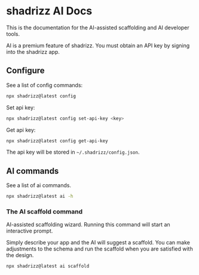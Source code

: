 # shadrizz AI Docs

This is the documentation for the AI-assisted scaffolding and AI developer tools.

AI is a premium feature of shadrizz. You must obtain an API key by signing into the shadrizz app.

## Configure

See a list of config commands:

```bash
npx shadrizz@latest config
```

Set api key:

```bash
npx shadrizz@latest config set-api-key <key>
```

Get api key:

```bash
npx shadrizz@latest config get-api-key
```

The api key will be stored in `~/.shadrizz/config.json`.

## AI commands

See a list of ai commands.

```bash
npx shadrizz@latest ai -h
```

### The AI scaffold command

AI-assisted scaffolding wizard. Running this command will start an interactive prompt.

Simply describe your app and the AI will suggest a scaffold. You can make adjustments to the schema and run the scaffold when you are satisfied with the design.

```bash
npx shadrizz@latest ai scaffold
```
